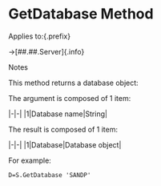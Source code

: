 # GetDatabase Method

Applies to:{.prefix}

→[##.##.Server]{.info}

Notes

This method returns a database object:

The argument is composed of 1 item:

|-|-|
|1|Database name|String|

The result is composed of 1 item:

|-|-|
|1|Database|Database object|

For example:

~~~
D=S.GetDatabase 'SANDP'
~~~

